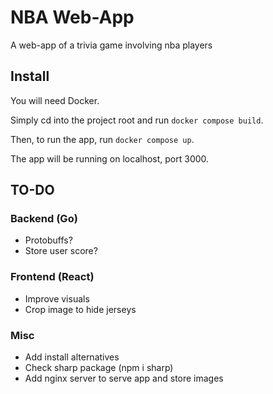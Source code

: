 # NBA Web-App

A web-app of a trivia game involving nba players

## Install

You will need Docker.

Simply cd into the project root and run `docker compose build`.

Then, to run the app, run `docker compose up`.

The app will be running on localhost, port 3000.

## TO-DO

### Backend (Go)

- Protobuffs?
- Store user score?

### Frontend (React)

- Improve visuals
- Crop image to hide jerseys

### Misc

- Add install alternatives
- Check sharp package (npm i sharp)
- Add nginx server to serve app and store images
